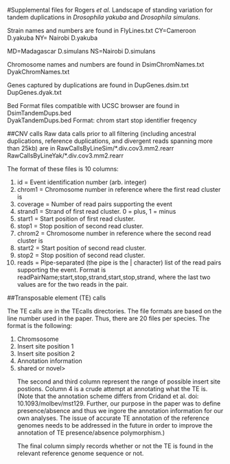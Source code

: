 #Supplemental files for Rogers _et al._ Landscape of standing variation for tandem duplications in *Drosophila yakuba* and *Drosophila simulans*.

Strain names and numbers are found in FlyLines.txt
CY=Cameroon D.yakuba
NY= Nairobi D.yakuba

MD=Madagascar D.simulans
NS=Nairobi D.simulans

Chromosome names and numbers are found in 
DsimChromNames.txt
DyakChromNames.txt

Genes captured by duplications are found in
DupGenes.dsim.txt
DupGenes.dyak.txt

Bed Format files compatible with UCSC browser are found in 
DsimTandemDups.bed                                                                         
DyakTandemDups.bed 
Format:
chrom start stop identifier freqency

##CNV calls
Raw data calls prior to all filtering (including ancestral duplications, reference duplications, and divergent reads spanning more than 25kb) are in
RawCallsByLineSim/\*.div.cov3.mm2.rearr
RawCallsByLineYak/\*.div.cov3.mm2.rearr

The format of these files is 10 columns:
<ol>
<li>id = Event identification number (arb. integer)</li>
<li>chrom1 = Chromosome number in reference where the first read cluster is</li>
<li>coverage = Number of read pairs supporting the event</li>
<li>strand1 = Strand of first read cluster.  0 = plus, 1 = minus</li>
<li>start1 = Start position of first read cluster.</li>
<li>stop1 = Stop position of second read cluster.</li>
<li>chrom2 = Chromosome number in reference where the second read cluster is</li>
<li>start2 = Start position of second read cluster.</li>  
<li>stop2 = Stop position of second read cluster.</li> 
<li>reads = Pipe-separated (the pipe is the | character) list of the read pairs supporting the event.  Format is readPairName;start,stop,strand,start,stop,strand, where the last two values are for the two reads in the pair.</li>
</ol>

##Transposable element (TE) calls

The TE calls are in the TEcalls directories.  The file formats are based on the line number used in the paper.  Thus, there are 20 files per species.  The format is the following:

<ol>
<li>Chromsosome</li>
<li>Insert site position 1</li>
<li>Insert site position 2</li>
<li>Annotation information</li>
<li>shared or novel>

The second and third column represent the range of possible insert site postions.  Column 4 is a crude attempt at annotating what the TE is.  (Note that the annotation scheme differs from Cridand et al. doi: 10.1093/molbev/mst129.  Further, our purpose in the paper was to define presence/absence and thus we ingore the annotation information for our own analyses.  The issue of accurate TE annotation of the reference genomes needs to be addressed in the future in order to improve the annotation of TE presence/absence polymorphism.)

The final column simply records whether or not the TE is found in the relevant reference genome sequence or not.